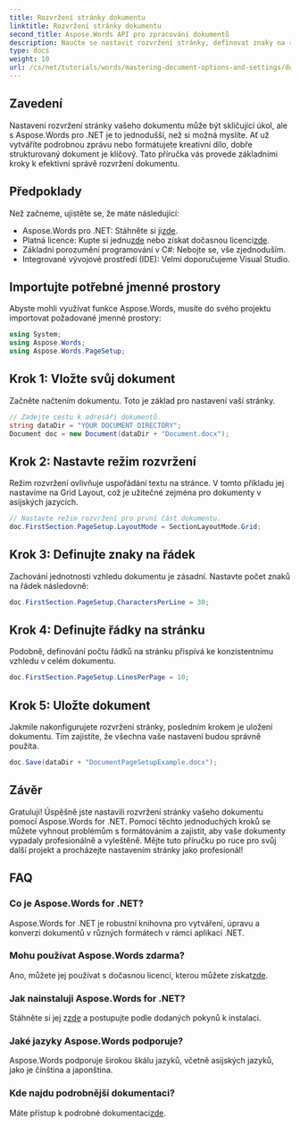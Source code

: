 ```yaml
---
title: Rozvržení stránky dokumentu
linktitle: Rozvržení stránky dokumentu
second_title: Aspose.Words API pro zpracování dokumentů
description: Naučte se nastavit rozvržení stránky, definovat znaky na řádek a optimalizovat vzhled dokumentu pomocí jednoduchých kroků. Ideální pro vývojáře na jakékoli úrovni.
type: docs
weight: 10
url: /cs/net/tutorials/words/mastering-document-options-and-settings/document-page-layout/
---
```

## Zavedení

Nastavení rozvržení stránky vašeho dokumentu může být skličující úkol, ale s Aspose.Words pro .NET je to jednodušší, než si možná myslíte. Ať už vytváříte podrobnou zprávu nebo formátujete kreativní dílo, dobře strukturovaný dokument je klíčový. Tato příručka vás provede základními kroky k efektivní správě rozvržení dokumentu.

## Předpoklady

Než začneme, ujistěte se, že máte následující:

- Aspose.Words pro .NET: Stáhněte si ji[zde](https://releases.aspose.com/words/net/).
-  Platná licence: Kupte si jednu[zde](https://purchase.aspose.com/buy) nebo získat dočasnou licenci[zde](https://purchase.aspose.com/temporary-license/).
- Základní porozumění programování v C#: Nebojte se, vše zjednoduším.
- Integrované vývojové prostředí (IDE): Velmi doporučujeme Visual Studio.

## Importujte potřebné jmenné prostory

Abyste mohli využívat funkce Aspose.Words, musíte do svého projektu importovat požadované jmenné prostory:

```csharp
using System;
using Aspose.Words;
using Aspose.Words.PageSetup;
```

## Krok 1: Vložte svůj dokument

Začněte načtením dokumentu. Toto je základ pro nastavení vaší stránky.

```csharp
// Zadejte cestu k adresáři dokumentů.
string dataDir = "YOUR DOCUMENT DIRECTORY";
Document doc = new Document(dataDir + "Document.docx");
```

## Krok 2: Nastavte režim rozvržení

Režim rozvržení ovlivňuje uspořádání textu na stránce. V tomto příkladu jej nastavíme na Grid Layout, což je užitečné zejména pro dokumenty v asijských jazycích.

```csharp
// Nastavte režim rozvržení pro první část dokumentu.
doc.FirstSection.PageSetup.LayoutMode = SectionLayoutMode.Grid;
```

## Krok 3: Definujte znaky na řádek

Zachování jednotnosti vzhledu dokumentu je zásadní. Nastavte počet znaků na řádek následovně:

```csharp
doc.FirstSection.PageSetup.CharactersPerLine = 30;
```

## Krok 4: Definujte řádky na stránku

Podobně, definování počtu řádků na stránku přispívá ke konzistentnímu vzhledu v celém dokumentu.

```csharp
doc.FirstSection.PageSetup.LinesPerPage = 10;
```

## Krok 5: Uložte dokument

Jakmile nakonfigurujete rozvržení stránky, posledním krokem je uložení dokumentu. Tím zajistíte, že všechna vaše nastavení budou správně použita.

```csharp
doc.Save(dataDir + "DocumentPageSetupExample.docx");
```

## Závěr

Gratuluji! Úspěšně jste nastavili rozvržení stránky vašeho dokumentu pomocí Aspose.Words for .NET. Pomocí těchto jednoduchých kroků se můžete vyhnout problémům s formátováním a zajistit, aby vaše dokumenty vypadaly profesionálně a vyleštěně. Mějte tuto příručku po ruce pro svůj další projekt a procházejte nastavením stránky jako profesionál!

## FAQ

### Co je Aspose.Words for .NET?
Aspose.Words for .NET je robustní knihovna pro vytváření, úpravu a konverzi dokumentů v různých formátech v rámci aplikací .NET.

### Mohu používat Aspose.Words zdarma?
 Ano, můžete jej používat s dočasnou licencí, kterou můžete získat[zde](https://purchase.aspose.com/temporary-license/).

### Jak nainstaluji Aspose.Words for .NET?
 Stáhněte si jej z[zde](https://releases.aspose.com/words/net/) a postupujte podle dodaných pokynů k instalaci.

### Jaké jazyky Aspose.Words podporuje?
Aspose.Words podporuje širokou škálu jazyků, včetně asijských jazyků, jako je čínština a japonština.

### Kde najdu podrobnější dokumentaci?
Máte přístup k podrobné dokumentaci[zde](https://reference.aspose.com/words/net/).